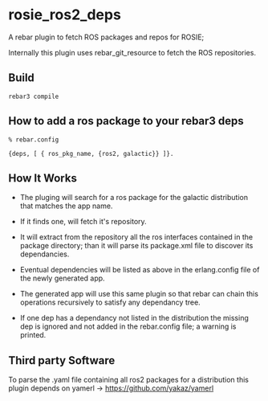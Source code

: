 rosie_ros2_deps
=====

A rebar plugin to fetch ROS packages and repos for ROSIE;

Internally this plugin uses rebar_git_resource to fetch the ROS repositories.

Build
-----

    rebar3 compile

How to add a ros package to your rebar3 deps
-----

    % rebar.config

    {deps, [ { ros_pkg_name, {ros2, galactic}} ]}.

How It Works
-----

- The pluging will search for a ros package for the galactic distribution that matches the app name.

- If it finds one, will fetch it's repository.

- It will extract from the repository all the ros interfaces contained in the package directory; than it will parse its package.xml file to discover its dependancies.

- Eventual dependencies will be listed as above in the erlang.config file of the newly generated app.

- The generated app will use this same plugin so that rebar can chain this operations recursively to satisfy any dependancy tree.

- If one dep has a dependancy not listed in the distribution the missing dep is ignored and not added in the rebar.config file; a warning is printed.

Third party Software
-----

To parse the .yaml file containing all ros2 packages for a distribution this plugin depends on yamerl -> <https://github.com/yakaz/yamerl>
